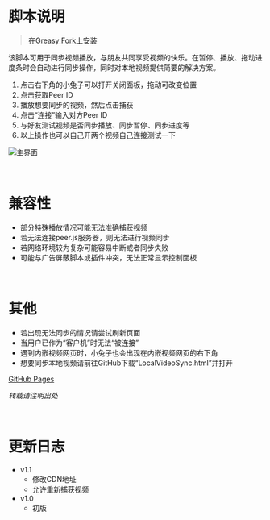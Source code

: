 # 脚本说明

> [在Greasy Fork上安装](https://greasyfork.org/zh-CN/scripts/457501)

该脚本可用于同步视频播放，与朋友共同享受视频的快乐。在暂停、播放、拖动进度条时会自动进行同步操作，同时对本地视频提供简要的解决方案。
1. 点击右下角的小兔子可以打开关闭面板，拖动可改变位置
2. 点击获取Peer ID
3. 播放想要同步的视频，然后点击捕获
4. 点击“连接”输入对方Peer ID
5. 与好友测试视频是否同步播放、同步暂停、同步进度等
6. 以上操作也可以自己开两个视频自己连接测试一下

![主界面](https://riveryale.github.io/Userscripts/assets/pic/VideoSync/main.png)  

<br/> 

# 兼容性
- 部分特殊播放情况可能无法准确捕获视频
- 若无法连接peer.js服务器，则无法进行视频同步
- 若网络环境较为复杂可能容易中断或者同步失败
- 可能与广告屏蔽脚本或插件冲突，无法正常显示控制面板

<br/>

# 其他
- 若出现无法同步的情况请尝试刷新页面
- 当用户已作为“客户机”时无法“被连接”
- 遇到内嵌视频网页时，小兔子也会出现在内嵌视频网页的右下角
- 想要同步本地视频请前往GitHub下载“LocalVideoSync.html”并打开

[GitHub Pages](https://riveryale.github.io/Userscripts/)

_转载请注明出处_

<br/>

# 更新日志
- v1.1
  - 修改CDN地址
  - 允许重新捕获视频
- v1.0
  - 初版